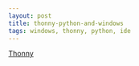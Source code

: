 ```yaml
---
layout: post
title: thonny-python-and-windows
tags: windows, thonny, python, ide
---
```


[Thonny](http://thonny.org/)
